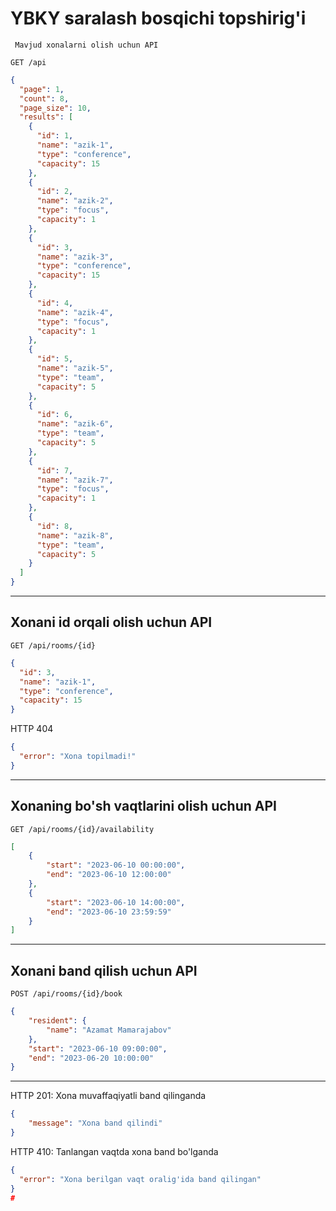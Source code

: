 # YBKY saralash bosqichi topshirig'i

```
 Mavjud xonalarni olish uchun API
```
```
GET /api
```

```json
{
  "page": 1,
  "count": 8,
  "page_size": 10,
  "results": [
    {
      "id": 1,
      "name": "azik-1",
      "type": "conference",
      "capacity": 15
    },
    {
      "id": 2,
      "name": "azik-2",
      "type": "focus",
      "capacity": 1
    },
    {
      "id": 3,
      "name": "azik-3",
      "type": "conference",
      "capacity": 15
    },
    {
      "id": 4,
      "name": "azik-4",
      "type": "focus",
      "capacity": 1
    },
    {
      "id": 5,
      "name": "azik-5",
      "type": "team",
      "capacity": 5
    },
    {
      "id": 6,
      "name": "azik-6",
      "type": "team",
      "capacity": 5
    },
    {
      "id": 7,
      "name": "azik-7",
      "type": "focus",
      "capacity": 1
    },
    {
      "id": 8,
      "name": "azik-8",
      "type": "team",
      "capacity": 5
    }
  ]
}
```

---

## Xonani id orqali olish uchun API

```
GET /api/rooms/{id}
```

```json
{
  "id": 3,
  "name": "azik-1",
  "type": "conference",
  "capacity": 15
}
```

HTTP 404

```json
{
  "error": "Xona topilmadi!"
}
```

---

## Xonaning bo'sh vaqtlarini olish uchun API

```
GET /api/rooms/{id}/availability
```



```json
[
    {
        "start": "2023-06-10 00:00:00",
        "end": "2023-06-10 12:00:00"
    },
    {
        "start": "2023-06-10 14:00:00",
        "end": "2023-06-10 23:59:59"
    }
]
```

---

## Xonani band qilish uchun API

```
POST /api/rooms/{id}/book
```

```json
{
    "resident": {
        "name": "Azamat Mamarajabov"
    },
    "start": "2023-06-10 09:00:00",
    "end": "2023-06-20 10:00:00"
}
```

---

HTTP 201: Xona muvaffaqiyatli band qilinganda

```json
{
    "message": "Xona band qilindi"
}
```

HTTP 410: Tanlangan vaqtda xona band bo'lganda

```json
{
  "error": "Xona berilgan vaqt oralig'ida band qilingan"
}
#
